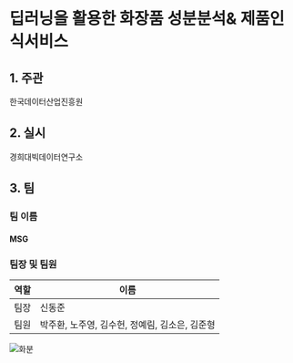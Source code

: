 # 딥러닝을 활용한 화장품 성분분석& 제품인식서비스
## 1. 주관
한국데이터산업진흥원
## 2. 실시
경희대빅데이터연구소

## 3. 팀
### 팀 이름
#### MSG

### 팀장 및 팀원
|역할|이름|
|-------|-------------------------------------------|
|팀장|신동준|
|팀원|박주환, 노주영, 김수헌, 정예림, 김소은, 김준형|

![화분](https://user-images.githubusercontent.com/49123169/65417295-b18d3d80-de34-11e9-839e-7aa1304072ad.png)

